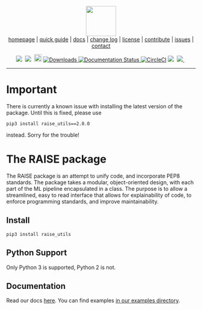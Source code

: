 <p align="center">
<img src="http://ai4se.net/img/logo.png" height="80px" /><br />
<a href="http://ai4se.net">homepage</a>  | 
<a href="https://github.com/yrahul3910/raise/tree/master/docs">quick guide</a>  |
<a href="https://raise.readthedocs.io/en/latest/">docs</a>  |
<a href="https://github.com/yrahul3910/raise/blob/master/CHANGES.md">change log</a>  |
<a href="https://github.com/yrahul3910/raise/blob/master/LICENSE">license</a>  |
<a href="https://github.com/yrahul3910/raise/blob/master/CODE_OF_CONDUCT.md">contribute</a>  |
<a href="https://github.com/yrahul3910/raise/issues/">issues</a>  |
<a href="mailto:r.yedida@pm.me">contact</a>
</p>
<p align="center">
<img src="https://img.shields.io/badge/language-python-orange.svg">&nbsp;
<img src="https://img.shields.io/badge/license-LGPL-green.svg">&nbsp;
<a href="https://badge.fury.io/py/raise-utils"><img src="https://badge.fury.io/py/raise-utils.svg" alt="PyPI version" height="20"></a>
<a href="https://pepy.tech/project/raise-utils"><img src="https://static.pepy.tech/badge/raise-utils" alt="Downloads" />
<a href='https://raise.readthedocs.io/en/latest/?badge=latest'>
    <img src='https://readthedocs.org/projects/raise/badge/?version=latest' alt='Documentation Status' />
</a>
<a href="https://circleci.com/gh/yrahul3910/raise/tree/master"><img src="https://circleci.com/gh/yrahul3910/raise/tree/master.svg?style=svg" alt="CircleCI" /></a>
<a href="https://www.codacy.com/manual/yrahul3910/raise?utm_source=github.com&amp;utm_medium=referral&amp;utm_content=yrahul3910/raise&amp;utm_campaign=Badge_Grade"><img src="https://app.codacy.com/project/badge/Grade/8352fafd16454ea995f43891d9571d22"/></a>&nbsp;
<a href="https://codecov.io/gh/yrahul3910/raise">
    <img src="https://codecov.io/gh/yrahul3910/raise/branch/master/graph/badge.svg?token=6U8KR6PYZA"/>
</a>&nbsp;
</p> <hr />

# Important

There is currently a known issue with installing the latest version of the package. Until this is fixed, please use

```
pip3 install raise_utils==2.0.0
```

instead. Sorry for the trouble!

# The RAISE package

The RAISE package is an attempt to unify code, and incorporate PEP8 standards. The package takes a modular, object-oriented design, with each part of the ML pipeline encapsulated in a class. The purpose is to allow a streamlined, easy to read interface that allows for explainability of code, to enforce programming standards, and improve maintainability.

## Install

```
pip3 install raise_utils
```

## Python Support

Only Python 3 is supported, Python 2 is not. 

## Documentation

Read our docs [here](https://github.com/yrahul3910/raise/tree/master/docs).
You can find examples [in our examples directory](https://github.com/yrahul3910/raise/tree/master/raise_utils/examples).
